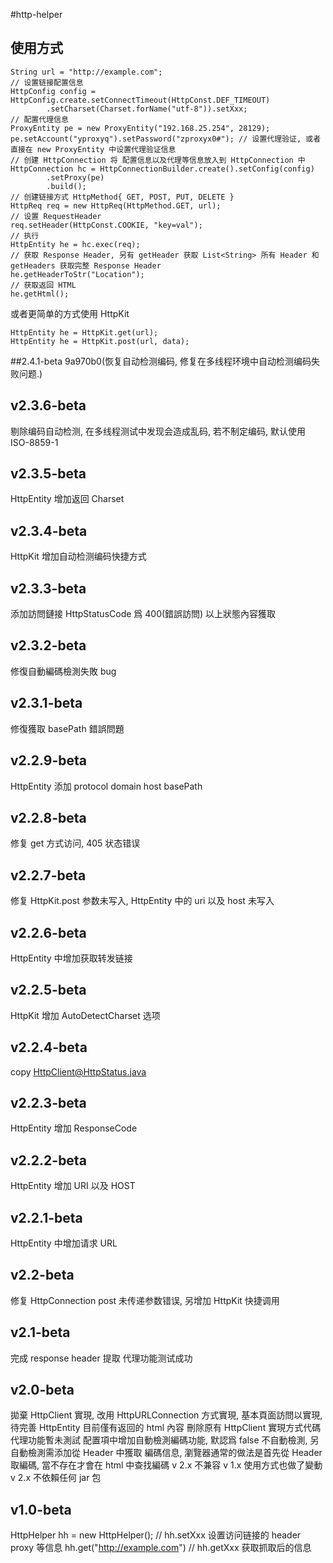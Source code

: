 #http-helper

## 使用方式
```
String url = "http://example.com";
// 设置链接配置信息
HttpConfig config = HttpConfig.create.setConnectTimeout(HttpConst.DEF_TIMEOUT)
        .setCharset(Charset.forName("utf-8")).setXxx;
// 配置代理信息
ProxyEntity pe = new ProxyEntity("192.168.25.254", 28129);
pe.setAccount("yproxyq").setPassword("zproxyx0#"); // 设置代理验证, 或者直接在 new ProxyEntity 中设置代理验证信息
// 创建 HttpConnection 将 配置信息以及代理等信息放入到 HttpConnection 中
HttpConnection hc = HttpConnectionBuilder.create().setConfig(config)
        .setProxy(pe)
        .build();
// 创建链接方式 HttpMethod{ GET, POST, PUT, DELETE }
HttpReq req = new HttpReq(HttpMethod.GET, url);
// 设置 RequestHeader
req.setHeader(HttpConst.COOKIE, "key=val");
// 执行
HttpEntity he = hc.exec(req);
// 获取 Response Header, 另有 getHeader 获取 List<String> 所有 Header 和 getHeaders 获取完整 Response Header
he.getHeaderToStr("Location");
// 获取返回 HTML
he.getHtml();
```

或者更简单的方式使用 HttpKit
```
HttpEntity he = HttpKit.get(url);
HttpEntity he = HttpKit.post(url, data);
```

##2.4.1-beta
9a970b0(恢复自动检测编码, 修复在多线程环境中自动检测编码失败问题.)

## v2.3.6-beta
剔除编码自动检测, 在多线程测试中发现会造成乱码, 若不制定编码, 默认使用 ISO-8859-1

## v2.3.5-beta
HttpEntity 增加返回 Charset

## v2.3.4-beta
HttpKit 增加自动检测编码快捷方式

## v2.3.3-beta
添加訪問鏈接 HttpStatusCode 爲 400(錯誤訪問) 以上狀態內容獲取

## v2.3.2-beta
修復自動編碼檢測失敗 bug

## v2.3.1-beta
修復獲取 basePath 錯誤問題

## v2.2.9-beta
HttpEntity 添加 protocol domain host basePath

## v2.2.8-beta
修复 get 方式访问, 405 状态错误

## v2.2.7-beta
修复 HttpKit.post 参数未写入, HttpEntity 中的 uri 以及 host 未写入

## v2.2.6-beta
HttpEntity 中增加获取转发链接

## v2.2.5-beta
HttpKit 增加 AutoDetectCharset 选项

## v2.2.4-beta
copy HttpClient@HttpStatus.java

## v2.2.3-beta
HttpEntity 增加 ResponseCode

## v2.2.2-beta
HttpEntity 增加 URI 以及 HOST

## v2.2.1-beta
HttpEntity 中增加请求 URL

## v2.2-beta
修复 HttpConnection post 未传递参数错误, 另增加 HttpKit 快捷调用

## v2.1-beta
完成 response header 提取
代理功能测试成功

## v2.0-beta
拋棄 HttpClient 實現, 改用 HttpURLConnection 方式實現,
基本頁面訪問以實現, 待完善
HttpEntity 目前僅有返回的 html 內容
刪除原有 HttpClient 實現方式代碼
代理功能暫未測試
配置項中增加自動檢測編碼功能, 默認爲 false 不自動檢測, 另自動檢測需添加從 Header 中獲取
編碼信息, 瀏覽器通常的做法是首先從 Header 取編碼, 當不存在才會在 html 中查找編碼
v 2.x 不兼容 v 1.x 使用方式也做了變動
v 2.x 不依賴任何 jar 包

## v1.0-beta
HttpHelper hh = new HttpHelper();
// hh.setXxx 设置访问链接的 header proxy 等信息
hh.get("http://example.com")
// hh.getXxx 获取抓取后的信息